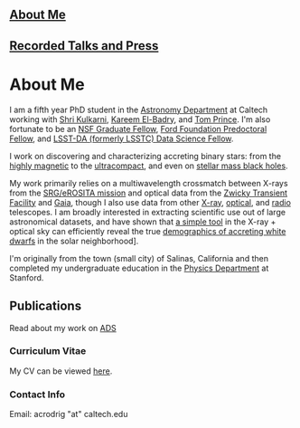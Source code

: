 ## [About Me](https://acrodrig98.github.io/)
## [Recorded Talks and Press](https://acrodrig98.github.io/talks)

# About Me
I am a fifth year PhD student in the [Astronomy Department](https://www.astro.caltech.edu) at Caltech working with [Shri Kulkarni](https://sites.astro.caltech.edu/~srk/), [Kareem El-Badry](https://kareemelbadry.github.io/), and [Tom Prince](http://www.srl.caltech.edu/~prince/). I'm also fortunate to be an [NSF Graduate Fellow](https://www.nsfgrfp.org/), [Ford Foundation Predoctoral Fellow](https://www.nationalacademies.org/our-work/ford-foundation-fellowships), and [LSST-DA (formerly LSSTC) Data Science Fellow](https://lsstdiscoveryalliance.org/programs/data-science-fellowship/).

I work on discovering and characterizing accreting binary stars: from the [highly magnetic](https://ui.adsabs.harvard.edu/abs/2023ApJ...945..141R/abstract) to the [ultracompact](https://ui.adsabs.harvard.edu/abs/2023ApJ...954...63R/abstract), and even on [stellar mass black holes](https://ui.adsabs.harvard.edu/abs/2024PASP..136b4203R/abstract). 

My work primarily relies on a multiwavelength crossmatch between X-rays from the [SRG/eROSITA mission](https://www.mpe.mpg.de/eROSITA) and optical data from the [Zwicky Transient Facility](https://www.ztf.caltech.edu) and [Gaia](https://www.esa.int/Science_Exploration/Space_Science/Gaia_overview), though I also use data from other [X-ray](https://chandra.harvard.edu/), [optical](https://www.keckobservatory.org/), and [radio](https://www.vla.nrao.edu/) telescopes. I am broadly interested in extracting scientific use out of large astronomical datasets, and have shown that [a simple tool](https://ui.adsabs.harvard.edu/abs/2024PASP..136e4201R/abstract) in the X-ray + optical sky can efficiently reveal the true [demographics of accreting white dwarfs](https://ui.adsabs.harvard.edu/abs/2024arXiv240816053R/abstract) in the solar neighborhood].

I'm originally from the town (small city) of Salinas, California and then completed my undergraduate education in the [Physics Department](https://physics.stanford.edu) at Stanford.

## Publications
Read about my work on [ADS](https://ui.adsabs.harvard.edu/search/filter_database_fq_database=AND&filter_database_fq_database=((database%3Aastronomy%20OR%20database%3Aphysics))&filter_database_fq_database=database%3A%22astronomy%22&fq=%7B!type%3Daqp%20v%3D%24fq_database%7D&fq_database=(((database%3Aastronomy%20OR%20database%3Aphysics))%20AND%20database%3A%22astronomy%22)&p_=0&q=orcid%3A0000-0003-4189-9668%20OR%20author%3A%22rodriguez%2C%20antonio%20c.%22%20year%3A2022-%20&sort=date%20desc%2C%20bibcode%20desc)

### Curriculum Vitae
My CV can be viewed <a href="https://acrodrig98.github.io/CV_Oct2024.pdf">here</a>.

### Contact Info
Email: acrodrig "at" caltech.edu
